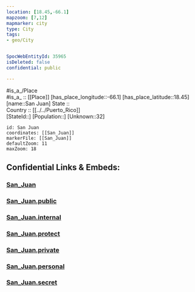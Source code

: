 ```yaml
---
location: [18.45,-66.1] 
mapzoom: [7,12] 
mapmarker: city 
type: City
tags:
- geo/City


SpocWebEntityId: 35965
isDeleted: false
confidential: public

---
```

#is_a_/Place  
#is_a_ :: [[Place]] 
[has_place_longitude::-66.1] 
[has_place_latitude::18.45] 
[name::San Juan] 
State ::  
Country :: [[../../Puerto_Rico]]  
[StateId::] 
[Population::] 
[Unknown::32] 


```leaflet
id: San Juan
coordinates: [[San_Juan]] 
markerFile: [[San_Juan]] 
defaultZoom: 11 
maxZoom: 18
```


## Confidential Links & Embeds: 

### [San_Juan](/_Standards/Earth/Continent/America~Caribbean/Puerto_Rico/City/San_Juan.md) 

### [San_Juan.public](/_public/Earth/Continent/America~Caribbean/Puerto_Rico/City/San_Juan.public.md) 

### [San_Juan.internal](/_internal/Earth/Continent/America~Caribbean/Puerto_Rico/City/San_Juan.internal.md) 

### [San_Juan.protect](/_protect/Earth/Continent/America~Caribbean/Puerto_Rico/City/San_Juan.protect.md) 

### [San_Juan.private](/_private/Earth/Continent/America~Caribbean/Puerto_Rico/City/San_Juan.private.md) 

### [San_Juan.personal](/_personal/Earth/Continent/America~Caribbean/Puerto_Rico/City/San_Juan.personal.md) 

### [San_Juan.secret](/_secret/Earth/Continent/America~Caribbean/Puerto_Rico/City/San_Juan.secret.md)

